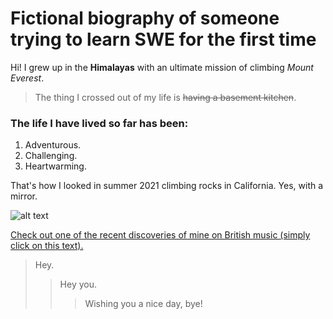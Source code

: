 # Fictional biography of someone trying to learn SWE for the first time
Hi! I grew up in the **Himalayas** with an ultimate mission of climbing _Mount Everest_.

> The thing I crossed out of my life is ~~having a basement kitchen~~.

### The life I have lived so far has been:
1. Adventurous.
2. Challenging.
3. Heartwarming.

That's how I looked in summer 2021 climbing rocks in California. Yes, with a mirror.

![alt text][avatar]

[avatar]: https://github.com/minerva-university/cs162-test/blob/andriy-kashyrskyy/git_photo.jpeg "Me, photographed."

[Check out one of the recent discoveries of mine on British music (simply click on this text).][ref]

[ref]: https://www.youtube.com/watch?v=FSjvlnneEto

> Hey.
>> Hey you.
>>> Wishing you a nice day, bye!
